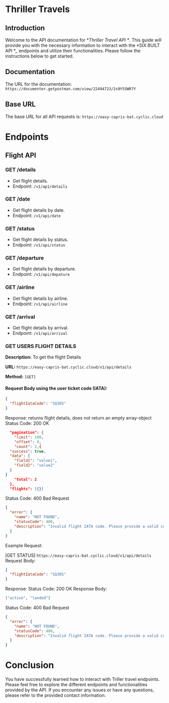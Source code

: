 # Thriller Travels

## Introduction

Welcome to the API documentation for \*_Thriller Travel API \*_. This guide will provide you with the necessary information to interact with the \*SIX BUILT API \*\_ endpoints and utilize their functionalities. Please follow the instructions below to get started.

## Documentation

The URL for the documentation: `https://documenter.getpostman.com/view/22494723/2s9Y5SWR7Y`

## Base URL

The base URL for all API requests is: `https://easy-capris-bat.cyclic.cloud`

# Endpoints

## Flight API

### GET /details

- Get flight details.
- Endpoint: `/v1/ap1/details`

### GET /date

- Get flight details by date.
- Endpoint: `/v1/api/date`

### GET /status

- Get flight details by status.
- Endpoint: `/v1/api/status`

### GET /departure

- Get flight details by departure.
- Endpoint: `/v1/api/depature`

### GET /airline

- Get flight details by airline.
- Endpoint: `/v1/api/airline`

### GET /arrival

- Get flight details by arrival.
- Endpoint: `/v1/api/arrival`

### GET USERS FLIGHT DETAILS

**Description:** To get the flight Details

**URL:** `https://easy-capris-bat.cyclic.cloud/v1/api/details`

**Method:** `[GET]`

#### Request Body using the user ticket code (IATA):

```json
{
  "flightIataCode": "SQ305"
}
```

Response: returns flight details, does not return an empty array-object
Status Code: 200 OK

```json
  "pagination": {
    "limit": 100,
    "offset": 0,
    "count": 2,{
  "success": true,
  "data": {
    "field1": "value1",
    "field2": "value2"
  }
}
    "total": 2
  },
  "flights": [{}]
```

Status Code: 400 Bad Request

```json
{
  "error": {
    "name": "NOT FOUND",
    "statusCode": 400,
    "description": "Invalid flight IATA code. Please provide a valid code."
  }
}
```

Example
Request:

[GET STATUS] `https://easy-capris-bat.cyclic.cloud/v1/api/details`
Request Body:

```json
{
  "flightIataCode": "SQ305"
}
```

Response:
Status Code: 200 OK
Response Body:

```json
["active", "landed"]
```

Status Code: 400 Bad Request

```json
{
  "error": {
    "name": "NOT FOUND",
    "statusCode": 400,
    "description": "Invalid flight IATA code. Please provide a valid code."
  }
}
```

# Conclusion

You have successfully learned how to interact with Triller travel endpoints. Please feel free to explore the different endpoints and functionalities provided by the API. If you encounter any issues or have any questions, please refer to the provided contact information.
